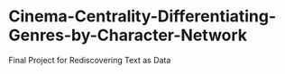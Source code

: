 # Cinema-Centrality-Differentiating-Genres-by-Character-Network
Final Project for Rediscovering Text as Data
